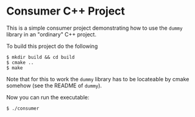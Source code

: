 # Consumer C++ Project

This is a simple consumer project demonstrating how to use the `dummy` library in an "ordinary" C++ project.

To build this project do the following

```shell
$ mkdir build && cd build
$ cmake ..
$ make
```

Note that for this to work the `dummy` library has to be locateable by cmake somehow (see the README of `dummy`).

Now you can run the executable:

```shell
$ ./consumer
```
